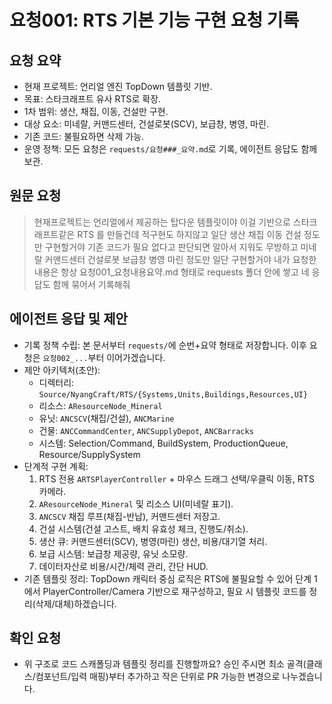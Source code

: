 # 요청001: RTS 기본 기능 구현 요청 기록

## 요청 요약
- 현재 프로젝트: 언리얼 엔진 TopDown 템플릿 기반.
- 목표: 스타크래프트 유사 RTS로 확장.
- 1차 범위: 생산, 채집, 이동, 건설만 구현.
- 대상 요소: 미네랄, 커맨드센터, 건설로봇(SCV), 보급창, 병영, 마린.
- 기존 코드: 불필요하면 삭제 가능.
- 운영 정책: 모든 요청은 `requests/요청###_요약.md`로 기록, 에이전트 응답도 함께 보관.

## 원문 요청
> 현재프로젝트는 언리얼에서 제공하는 탑다운 템플릿이야 이걸 기반으로 스타크래프트같은 RTS 를 만들건데 적구현도 하지않고 일단 생산 채집 이동 건설 정도만 구현할거야 기존 코드가 필요 없다고 판단되면 알아서 지워도 무방하고 미네랄 커맨드센터 건설로봇 보급창 병영 마린 정도만 일단 구현할거야 내가 요청한 내용은 항상 요청001_요청내용요약.md 형태로 requests 폴더 안에 쌓고 네 응답도 함께 묶어서 기록해줘

## 에이전트 응답 및 제안
- 기록 정책 수립: 본 문서부터 `requests/`에 순번+요약 형태로 저장합니다. 이후 요청은 `요청002_...`부터 이어가겠습니다.
- 제안 아키텍처(초안):
  - 디렉터리: `Source/NyangCraft/RTS/{Systems,Units,Buildings,Resources,UI}`
  - 리소스: `AResourceNode_Mineral`
  - 유닛: `ANCSCV`(채집/건설), `ANCMarine`
  - 건물: `ANCCommandCenter`, `ANCSupplyDepot`, `ANCBarracks`
  - 시스템: Selection/Command, BuildSystem, ProductionQueue, Resource/SupplySystem
- 단계적 구현 계획:
  1) RTS 전용 `ARTSPlayerController` + 마우스 드래그 선택/우클릭 이동, RTS 카메라.
  2) `AResourceNode_Mineral` 및 리소스 UI(미네랄 표기).
  3) `ANCSCV` 채집 루프(채집-반납), 커맨드센터 저장고.
  4) 건설 시스템(건설 고스트, 배치 유효성 체크, 진행도/취소).
  5) 생산 큐: 커맨드센터(SCV), 병영(마린) 생산, 비용/대기열 처리.
  6) 보급 시스템: 보급창 제공량, 유닛 소모량.
  7) 데이터자산로 비용/시간/체력 관리, 간단 HUD.
- 기존 템플릿 정리: TopDown 캐릭터 중심 로직은 RTS에 불필요할 수 있어 단계 1에서 PlayerController/Camera 기반으로 재구성하고, 필요 시 템플릿 코드를 정리(삭제/대체)하겠습니다.

## 확인 요청
- 위 구조로 코드 스캐폴딩과 템플릿 정리를 진행할까요? 승인 주시면 최소 골격(클래스/컴포넌트/입력 매핑)부터 추가하고 작은 단위로 PR 가능한 변경으로 나누겠습니다.
